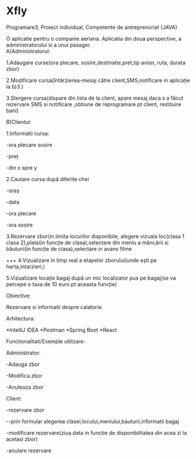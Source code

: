 # Xfly
Programare3, Proiect individual, Competente de antreprenoriat  (JAVA)



O aplicatie pentru o companie aeriana. Aplicatia din doua perspective, a administratorului si a unui pasager.
<br>
A)Administratorul:

1.Adaugare curse(ora plecare, sosire,destinatie,pret,tip avion, ruta, durata zbor)

2.Modificare cursa(întârzierea-mesaj către client,SMS,notificare in aplicație la b)3 )

3.Stergere cursa(dispare din lista de la client, apare mesaj daca s a făcut rezervare SMS si notificare ,obtiune de reprogramare pt client, restituire bani)


B)Clientul:

1.Informatii cursa:

-ora plecare sosire

-preț

-din x spre y


2.Cautare cursa după diferite chei

-oraș

-data

-ora plecare

-ora sosire


3.Rezervare zbor(in limita locurilor disponibile, alegere vizuala loc(clasa 1 clasa 2),plata(in funcție de clasa),selectare din meniu a mâncării si băuturii(in funcție de clasa),selectare in avans filme

+++ 4.Vizualizare in timp real a etapelor zborului(unde ești pe harta,intarzieri,)

5.Vizualizare locație bagaj după un mic localizator pus pe bagaj(se va percepe o taxa de 10 euro pt aceasta funcție)


Obiective:

Rezervare si informatii despre calatorie.



Arhitectura:

*IntelliJ IDEA
*Postman 
*Spring Boot 
*React




Functionalitati/Exemple utilizare:

Administrator:

-Adauga zbor

-Modifica zbor

-Anuleaza zbor


Client:

-rezervare zbor

--prin formular alegerea clasei,locului,meniului,bauturii,informatii bagaj

-modificare rezervare(ziua.data in functie de disponibilitatea din acea zi la acelasi zbor)

-anulare rezervare

